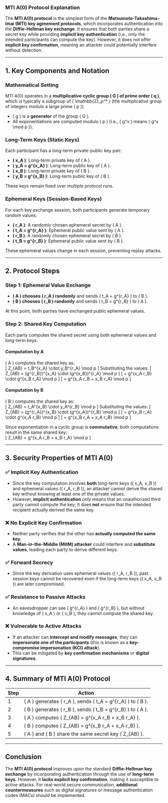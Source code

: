 ### **MTI A(0) Protocol Explanation**  

The **MTI A(0) protocol** is the simplest form of the **Matsumoto-Takashima-Imai (MTI) key agreement protocols**, which incorporates authentication into the **Diffie-Hellman key exchange**. It ensures that both parties share a secret key while providing **implicit key authentication** (i.e., only the intended participants can compute the key). However, it does not offer **explicit key confirmation**, meaning an attacker could potentially interfere without detection.  

---

## **1. Key Components and Notation**  

### **Mathematical Setting**
MTI A(0) operates in a **multiplicative cyclic group \( G \) of prime order \( q \)**, which is typically a subgroup of \( \mathbb{Z}_p^* \) (the multiplicative group of integers modulo a large prime \( p \)).  
- \( g \) is a **generator** of the group \( G \).  
- All exponentiations are computed modulo \( p \) (i.e., \( g^x \) means \( g^x \mod p \)).  

### **Long-Term Keys (Static Keys)**
Each participant has a long-term private-public key pair:  
- **\( x_A \)**: Long-term private key of \( A \).  
- **\( y_A = g^{x_A} \)**: Long-term public key of \( A \).  
- **\( x_B \)**: Long-term private key of \( B \).  
- **\( y_B = g^{x_B} \)**: Long-term public key of \( B \).  

These keys remain fixed over multiple protocol runs.  

### **Ephemeral Keys (Session-Based Keys)**
For each key exchange session, both participants generate temporary random values:  
- **\( r_A \)**: A randomly chosen ephemeral secret by \( A \).  
- **\( t_A = g^{r_A} \)**: Ephemeral public value sent by \( A \).  
- **\( r_B \)**: A randomly chosen ephemeral secret by \( B \).  
- **\( t_B = g^{r_B} \)**: Ephemeral public value sent by \( B \).  

These ephemeral values change in each session, preventing replay attacks.

---

## **2. Protocol Steps**  

### **Step 1: Ephemeral Value Exchange**  
- **\( A \) chooses \( r_A \) randomly** and sends \( t_A = g^{r_A} \) to \( B \).  
- **\( B \) chooses \( r_B \) randomly** and sends \( t_B = g^{r_B} \) to \( A \).  

At this point, both parties have exchanged public ephemeral values.

### **Step 2: Shared Key Computation**  
Each party computes the shared secret using both ephemeral values and long-term keys.

#### **Computation by A**
\( A \) computes the shared key as:  
\[
Z_{AB} = t_B^{x_A} \cdot y_B^{r_A} \mod p
\]
Substituting the values:
\[
Z_{AB} = (g^{r_B})^{x_A} \cdot (g^{x_B})^{r_A} \mod p
\]
\[
= g^{x_A r_B} \cdot g^{x_B r_A} \mod p
\]
\[
= g^{x_A r_B + x_B r_A} \mod p
\]

#### **Computation by B**
\( B \) computes the shared key as:  
\[
Z_{AB} = t_A^{x_B} \cdot y_A^{r_B} \mod p
\]
Substituting the values:
\[
Z_{AB} = (g^{r_A})^{x_B} \cdot (g^{x_A})^{r_B} \mod p
\]
\[
= g^{x_B r_A} \cdot g^{x_A r_B} \mod p
\]
\[
= g^{x_B r_A + x_A r_B} \mod p
\]

Since exponentiation in a cyclic group is **commutative**, both computations result in the same shared key:  
\[
Z_{AB} = g^{x_A r_B + x_B r_A} \mod p
\]

---

## **3. Security Properties of MTI A(0)**  

### ✅ **Implicit Key Authentication**
- Since the key computation involves **both** long-term keys (\( x_A, x_B \)) and ephemeral values (\( r_A, r_B \)), an attacker cannot derive the shared key without knowing at least one of the private values.  
- However, **implicit authentication** only means that an unauthorized third party cannot compute the key; it does **not** ensure that the intended recipient actually derived the same key.  

### ❌ **No Explicit Key Confirmation**
- Neither party verifies that the other has **actually computed the same key**.  
- A **Man-in-the-Middle (MitM) attacker** could interfere and **substitute values**, leading each party to derive different keys.  

### ✅ **Forward Secrecy**
- Since the key derivation uses ephemeral values (\( r_A, r_B \)), past session keys cannot be recovered even if the long-term keys (\( x_A, x_B \)) are later compromised.  

### ✅ **Resistance to Passive Attacks**
- An eavesdropper can see \( g^{r_A} \) and \( g^{r_B} \), but without knowledge of \( x_A \) or \( x_B \), they cannot compute the shared key.  

### ❌ **Vulnerable to Active Attacks**
- If an attacker can **intercept and modify messages**, they can **impersonate one of the participants** (this is known as a **key-compromise impersonation (KCI) attack**).  
- This can be mitigated by **key confirmation mechanisms** or **digital signatures**.  

---

## **4. Summary of MTI A(0) Protocol**
| Step | Action |
|------|--------|
| 1 | \( A \) generates \( r_A \), sends \( t_A = g^{r_A} \) to \( B \). |
| 2 | \( B \) generates \( r_B \), sends \( t_B = g^{r_B} \) to \( A \). |
| 3 | \( A \) computes \( Z_{AB} = g^{x_A r_B + x_B r_A} \). |
| 4 | \( B \) computes \( Z_{AB} = g^{x_B r_A + x_A r_B} \). |
| 5 | \( A \) and \( B \) share the same secret key \( Z_{AB} \). |

---

## **Conclusion**
The **MTI A(0) protocol** improves upon the standard **Diffie-Hellman key exchange** by incorporating authentication through the use of **long-term keys**. However, it **lacks explicit key confirmation**, making it susceptible to active attacks. For real-world secure communication, **additional countermeasures** such as digital signatures or message authentication codes (MACs) should be implemented.
